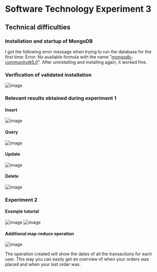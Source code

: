 # Software Technology Experiment 3
## Technical difficulties
### Installation and startup of MongoDB
I got the following error message when trying to run the database for the first time: Error: No available formula with the name "mongodb-community@5.0".
After uninstalling and installing again, it worked fine.

### Verification of validated installation
![image](https://user-images.githubusercontent.com/35202392/133844049-2d8ca9e4-5f75-4348-a621-52e16a076727.png)


### Relevant results obtained during experiment 1
#### Insert
![image](https://user-images.githubusercontent.com/35202392/133888684-2ab1969e-3efd-4576-a15a-e202f03f5533.png)


#### Query
![image](https://user-images.githubusercontent.com/35202392/133888790-c2f8178b-e8b1-4caa-805a-cd8199681cb9.png)


#### Update
![image](https://user-images.githubusercontent.com/35202392/133888822-48478d16-7451-45bb-922d-6807ef957e42.png)



#### Delete
![image](https://user-images.githubusercontent.com/35202392/133888863-7906bce7-bdfd-4c24-9ca4-99780354680c.png)



### Experiment 2
#### Example tutorial
![image](https://user-images.githubusercontent.com/35202392/133889183-5ada7245-6408-42a1-a4e7-b26f9f137ac4.png)
![image](https://user-images.githubusercontent.com/35202392/133889323-567d9ce0-d147-435e-aac3-b27921353bbe.png)


#### Additional map-reduce operation
![image](https://user-images.githubusercontent.com/35202392/133891096-8d22c05a-674b-4917-bf6c-2f719e971dff.png)

The operation created will show the dates of all the transactions for each user. This way you can easily get an overview of when your orders was placed and when your last order was.
